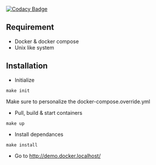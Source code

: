 [![Codacy Badge](https://app.codacy.com/project/badge/Grade/d4c026becca947f9acbaa1424ac600bf)](https://www.codacy.com/manual/ruiteix/sf-website-demo?utm_source=github.com&utm_medium=referral&utm_content=ruiteix/sf-website-demo&utm_campaign=Badge_Grade)

## Requirement

- Docker & docker compose
- Unix like system

## Installation

- Initialize

`make init`

Make sure to personalize the docker-compose.override.yml

- Pull, build & start containers

`make up`

- Install dependances

`make install`

- Go to http://demo.docker.localhost/

